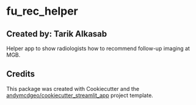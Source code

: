 # fu_rec_helper
## Created by: Tarik Alkasab

Helper app to show radiologists how to recommend follow-up imaging at MGB.


## Credits

This package was created with Cookiecutter and the [andymcdgeo/cookiecutter_streamlit_app](https://github.com/andymcdgeo/cookiecutter-streamlit) project template.
